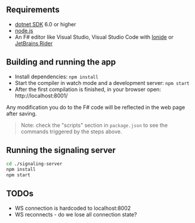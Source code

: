 ## Requirements

* [dotnet SDK](https://www.microsoft.com/net/download/core) 6.0 or higher
* [node.js](https://nodejs.org)
* An F# editor like Visual Studio, Visual Studio Code with [Ionide](http://ionide.io/) or [JetBrains Rider](https://www.jetbrains.com/rider/)

## Building and running the app

* Install dependencies: `npm install`
* Start the compiler in watch mode and a development server: `npm start`
* After the first compilation is finished, in your browser open: http://localhost:8001/

Any modification you do to the F# code will be reflected in the web page after saving.

> Note: check the "scripts" section in `package.json` to see the commands triggered by the steps above.

## Running the signaling server

```sh
cd ./signaling-server
npm install
npm start
```

## TODOs

- WS connection is hardcoded to localhost:8002
- WS reconnects - do we lose all connection state?